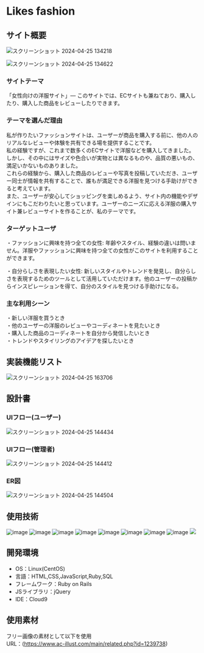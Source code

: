 # Likes fashion

## サイト概要
![スクリーンショット 2024-04-25 134218](https://github.com/Karen136i/likes-fashion/assets/156569903/9c18691b-71c0-4e4b-a982-f0509988360a)



![スクリーンショット 2024-04-25 134622](https://github.com/Karen136i/likes-fashion/assets/156569903/3b207b25-a81d-480c-8888-07bd98987549)
### サイトテーマ
「女性向けの洋服サイト」―  このサイトでは、ECサイトも兼ねており、購入したり、購入した商品をレビューしたりできます。

### テーマを選んだ理由
私が作りたいファッションサイトは、ユーザーが商品を購入する前に、他の人のリアルなレビューや体験を共有できる場を提供することです。<br>
私の経験ですが、これまで数多くのECサイトで洋服などを購入してきました。しかし、その中にはサイズや色合いが実物とは異なるものや、品質の悪いもの、満足いかないものありました。<br>
これらの経験から、購入した商品のレビューや写真を投稿していただき、ユーザー同士が情報を共有することで、誰もが満足できる洋服を見つける手助けができると考えています。<br>
また、ユーザーが安心してショッピングを楽しめるよう、サイト内の機能やデザインにもこだわりたいと思っています。ユーザーのニーズに応える洋服の購入サイト兼レビューサイトを作ることが、私のテーマです。

### ターゲットユーザ
・ファッションに興味を持つ全ての女性: 年齢やスタイル、経験の違いは問いません。洋服やファッションに興味を持つ全ての女性がこのサイトを利用することができます。

・自分らしさを表現したい女性: 新しいスタイルやトレンドを発見し、自分らしさを表現するためのツールとして活用していただけます。他のユーザーの投稿からインスピレーションを得て、自分のスタイルを見つける手助けになる。


### 主な利用シーン
・新しい洋服を買うとき<br>
・他のユーザーの洋服のレビューやコーディネートを見たいとき<br>
・購入した商品のコーディネートを自分から発信したいとき<br>
・トレンドやスタイリングのアイデアを探したいとき

## 実装機能リスト
![スクリーンショット 2024-04-25 163706](https://github.com/Karen136i/likes-fashion/assets/156569903/9f255ca5-edfe-4271-a993-93ce471c70f4)


## 設計書

### UIフロー(ユーザー)
![スクリーンショット 2024-04-25 144434](https://github.com/Karen136i/likes-fashion/assets/156569903/97edcedd-37d0-4834-b382-c1ede34a296c)

### UIフロー(管理者)
![スクリーンショット 2024-04-25 144412](https://github.com/Karen136i/likes-fashion/assets/156569903/31fe8624-7fd5-49ab-845e-5e4b1a6400cf)

### ER図
![スクリーンショット 2024-04-25 144504](https://github.com/Karen136i/likes-fashion/assets/156569903/c909503c-e910-4dd3-97fe-473897f116d8)

## 使用技術

![image](https://github.com/webcamp-Jump/nagano_cake/assets/9004618/20f0ab96-f3ef-400c-a475-5afa6c44d465)
![image](https://github.com/webcamp-Jump/nagano_cake/assets/9004618/c5376540-d329-4dae-b997-eb4a6d164489)
![image](https://github.com/webcamp-Jump/nagano_cake/assets/9004618/820ad9e9-4c2f-489a-8434-ff6e81f02db2)
![image](https://github.com/webcamp-Jump/nagano_cake/assets/9004618/21570ae0-f3ed-4179-a330-9c16da6b62e6)
![image](https://github.com/webcamp-Jump/nagano_cake/assets/9004618/20407384-322d-446c-93b5-bb02c840d805)
![image](https://github.com/webcamp-Jump/nagano_cake/assets/9004618/f1c3fa28-1a9e-4ee9-8d41-3887f1dbd55c)
![image](https://github.com/webcamp-Jump/nagano_cake/assets/9004618/0cfad73c-915a-434c-b503-0ddba352ddc6)
![image](https://github.com/webcamp-Jump/nagano_cake/assets/9004618/f10b9e02-8159-4f18-909b-b5e8ca52bf1e)
<img src="https://img.shields.io/badge/-Bootstrap-563D7C.svg?logo=bootstrap&style=flat">


## 開発環境
- OS：Linux(CentOS)
- 言語：HTML,CSS,JavaScript,Ruby,SQL
- フレームワーク：Ruby on Rails
- JSライブラリ：jQuery
- IDE：Cloud9

## 使用素材
フリー画像の素材として以下を使用<br>
URL：(https://www.ac-illust.com/main/related.php?id=1239738)
